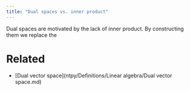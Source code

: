 ```yaml
---
title: "Dual spaces vs. inner product"
---
```


      

Dual spaces are motivated by the lack of inner product. By constructing them we replace the

# Related
- [Dual vector space](ntpy/Definitions/Linear algebra/Dual vector space.md)
